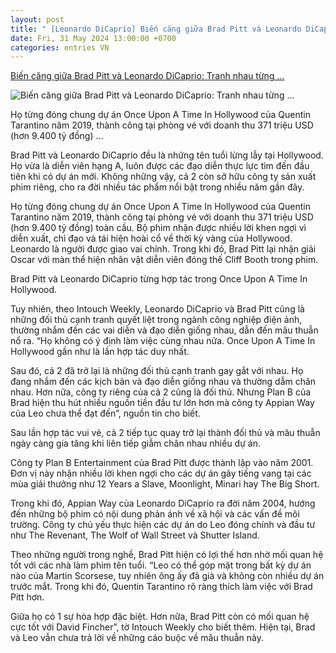 ```yaml
---
layout: post
title: " [Leonardo DiCaprio] Biến căng giữa Brad Pitt và Leonardo DiCaprio: Tranh nhau từng ..."
date: Fri, 31 May 2024 13:00:00 +0700
categories: entries VN
---
```

[Biến căng giữa Brad Pitt và Leonardo DiCaprio: Tranh nhau từng ...](https://soha.vn/bien-cang-giua-brad-pitt-va-leonardo-dicaprio-tranh-nhau-tung-vai-dien-nhat-quyet-khong-chiu-dong-chung-phim-198240530141729856.htm)

![Biến căng giữa Brad Pitt và Leonardo DiCaprio: Tranh nhau từng ...](https://sohanews.sohacdn.com/zoom/600_315/160588918557773824/2024/5/30/avatar1717053312138-17170533123551625488320-62-0-788-1387-crop-1717053365627327367706.png)

Họ từng đóng chung dự án Once Upon A Time In Hollywood của Quentin Tarantino năm 2019, thành công tại phòng vé với doanh thu 371 triệu USD (hơn 9.400 tỷ đồng) ...

Brad Pitt và Leonardo DiCaprio đều là những tên tuổi lừng lẫy tại Hollywood. Họ vừa là diễn viên hạng A, luôn được các đạo diễn thực lực tìm đến đầu tiên khi có dự án mới. Không những vậy, cả 2 còn sở hữu công ty sản xuất phim riêng, cho ra đời nhiều tác phẩm nổi bật trong nhiều năm gần đây.

Họ từng đóng chung dự án Once Upon A Time In Hollywood của Quentin Tarantino năm 2019, thành công tại phòng vé với doanh thu 371 triệu USD (hơn 9.400 tỷ đồng) toàn cầu. Bộ phim nhận được nhiều lời khen ngợi vì diễn xuất, chỉ đạo và tái hiện hoài cổ về thời kỳ vàng của Hollywood. Leonardo là người được giao vai chính. Trong khi đó, Brad Pitt lại nhận giải Oscar với màn thể hiện nhân vật diễn viên đóng thế Cliff Booth trong phim.

Brad Pitt và Leonardo DiCaprio từng hợp tác trong Once Upon A Time In Hollywood.

Tuy nhiên, theo Intouch Weekly, Leonardo DiCaprio và Brad Pitt cũng là những đối thủ cạnh tranh quyết liệt trong ngành công nghiệp điện ảnh, thường nhắm đến các vai diễn và đạo diễn giống nhau, dẫn đến mâu thuẫn nổ ra. “Họ không có ý định làm việc cùng nhau nữa. Once Upon A Time In Hollywood gần như là lần hợp tác duy nhất.

Sau đó, cả 2 đã trở lại là những đối thủ cạnh tranh gay gắt với nhau. Họ đang nhắm đến các kịch bản và đạo diễn giống nhau và thường dẫm chân nhau. Hơn nữa, công ty riêng của cả 2 cũng là đối thủ. Nhưng Plan B của Brad hiện thu hút nhiều nguồn tiền đầu tư lớn hơn mà công ty Appian Way của Leo chưa thể đạt đến”, nguồn tin cho biết.

Sau lần hợp tác vui vẻ, cả 2 tiếp tục quay trở lại thành đối thủ và mâu thuẫn ngày càng gia tăng khi liên tiếp giẫm chân nhau nhiều dự án.

Công ty Plan B Entertainment của Brad Pitt được thành lập vào năm 2001. Đơn vị này nhận nhiều lời khen ngợi cho các dự án gây tiếng vang tại các mùa giải thưởng như 12 Years a Slave, Moonlight, Minari hay The Big Short.

Trong khi đó, Appian Way của Leonardo DiCaprio ra đời năm 2004, hướng đến những bộ phim có nội dung phản ánh về xã hội và các vấn đề môi trường. Công ty chủ yếu thực hiện các dự án do Leo đóng chính và đầu tư như The Revenant, The Wolf of Wall Street và Shutter Island.

Theo những người trong nghề, Brad Pitt hiện có lợi thế hơn nhờ mối quan hệ tốt với các nhà làm phim tên tuổi. “Leo có thể góp mặt trong bất kỳ dự án nào của Martin Scorsese, tuy nhiên ông ấy đã già và không còn nhiều dự án trước mắt. Trong khi đó, Quentin Tarantino rõ ràng thích làm việc với Brad Pitt hơn.

Giữa họ có 1 sự hòa hợp đặc biệt. Hơn nữa, Brad Pitt còn có mối quan hệ cực tốt với David Fincher”, tờ Intouch Weekly cho biết thêm. Hiện tại, Brad và Leo vẫn chưa trả lời về những cáo buộc về mâu thuẫn này.





